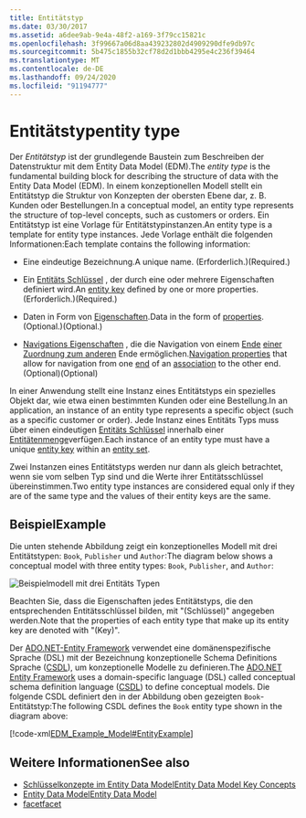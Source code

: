```yaml
---
title: Entitätstyp
ms.date: 03/30/2017
ms.assetid: a6dee9ab-9e4a-48f2-a169-3f79cc15821c
ms.openlocfilehash: 3f99667a06d8aa439232802d4909290dfe9db97c
ms.sourcegitcommit: 5b475c1855b32cf78d2d1bbb4295e4c236f39464
ms.translationtype: MT
ms.contentlocale: de-DE
ms.lasthandoff: 09/24/2020
ms.locfileid: "91194777"
---
```

# <a name="entity-type"></a><span data-ttu-id="f56c0-102">Entitätstyp</span><span class="sxs-lookup"><span data-stu-id="f56c0-102">entity type</span></span>

<span data-ttu-id="f56c0-103">Der *Entitätstyp* ist der grundlegende Baustein zum Beschreiben der Datenstruktur mit dem Entity Data Model (EDM).</span><span class="sxs-lookup"><span data-stu-id="f56c0-103">The *entity type* is the fundamental building block for describing the structure of data with the Entity Data Model (EDM).</span></span> <span data-ttu-id="f56c0-104">In einem konzeptionellen Modell stellt ein Entitätstyp die Struktur von Konzepten der obersten Ebene dar, z. B. Kunden oder Bestellungen.</span><span class="sxs-lookup"><span data-stu-id="f56c0-104">In a conceptual model, an entity type represents the structure of top-level concepts, such as customers or orders.</span></span> <span data-ttu-id="f56c0-105">Ein Entitätstyp ist eine Vorlage für Entitätstypinstanzen.</span><span class="sxs-lookup"><span data-stu-id="f56c0-105">An entity type is a template for entity type instances.</span></span> <span data-ttu-id="f56c0-106">Jede Vorlage enthält die folgenden Informationen:</span><span class="sxs-lookup"><span data-stu-id="f56c0-106">Each template contains the following information:</span></span>  
  
- <span data-ttu-id="f56c0-107">Eine eindeutige Bezeichnung.</span><span class="sxs-lookup"><span data-stu-id="f56c0-107">A unique name.</span></span> <span data-ttu-id="f56c0-108">(Erforderlich.)</span><span class="sxs-lookup"><span data-stu-id="f56c0-108">(Required.)</span></span>  
  
- <span data-ttu-id="f56c0-109">Ein [Entitäts Schlüssel](entity-key.md) , der durch eine oder mehrere Eigenschaften definiert wird.</span><span class="sxs-lookup"><span data-stu-id="f56c0-109">An [entity key](entity-key.md) defined by one or more properties.</span></span> <span data-ttu-id="f56c0-110">(Erforderlich.)</span><span class="sxs-lookup"><span data-stu-id="f56c0-110">(Required.)</span></span>  
  
- <span data-ttu-id="f56c0-111">Daten in Form von [Eigenschaften](property.md).</span><span class="sxs-lookup"><span data-stu-id="f56c0-111">Data in the form of [properties](property.md).</span></span> <span data-ttu-id="f56c0-112">(Optional.)</span><span class="sxs-lookup"><span data-stu-id="f56c0-112">(Optional.)</span></span>  
  
- <span data-ttu-id="f56c0-113">[Navigations Eigenschaften](navigation-property.md) , die die Navigation von einem [Ende](association-end.md) [einer Zuordnung zum anderen](association-type.md) Ende ermöglichen.</span><span class="sxs-lookup"><span data-stu-id="f56c0-113">[Navigation properties](navigation-property.md) that allow for navigation from one [end](association-end.md) of an [association](association-type.md) to the other end.</span></span> <span data-ttu-id="f56c0-114">(Optional)</span><span class="sxs-lookup"><span data-stu-id="f56c0-114">(Optional)</span></span>  
  
 <span data-ttu-id="f56c0-115">In einer Anwendung stellt eine Instanz eines Entitätstyps ein spezielles Objekt dar, wie etwa einen bestimmten Kunden oder eine Bestellung.</span><span class="sxs-lookup"><span data-stu-id="f56c0-115">In an application, an instance of an entity type represents a specific object (such as a specific customer or order).</span></span> <span data-ttu-id="f56c0-116">Jede Instanz eines Entitäts Typs muss über einen eindeutigen [Entitäts Schlüssel](entity-key.md) innerhalb einer [Entitätenmenge](entity-set.md)verfügen.</span><span class="sxs-lookup"><span data-stu-id="f56c0-116">Each instance of an entity type must have a unique [entity key](entity-key.md) within an [entity set](entity-set.md).</span></span>  
  
 <span data-ttu-id="f56c0-117">Zwei Instanzen eines Entitätstyps werden nur dann als gleich betrachtet, wenn sie vom selben Typ sind und die Werte ihrer Entitätsschlüssel übereinstimmen.</span><span class="sxs-lookup"><span data-stu-id="f56c0-117">Two entity type instances are considered equal only if they are of the same type and the values of their entity keys are the same.</span></span>  
  
## <a name="example"></a><span data-ttu-id="f56c0-118">Beispiel</span><span class="sxs-lookup"><span data-stu-id="f56c0-118">Example</span></span>  

 <span data-ttu-id="f56c0-119">Die unten stehende Abbildung zeigt ein konzeptionelles Modell mit drei Entitätstypen: `Book`, `Publisher` und `Author`:</span><span class="sxs-lookup"><span data-stu-id="f56c0-119">The diagram below shows a conceptual model with three entity types: `Book`, `Publisher`, and `Author`:</span></span>  
  
 ![Beispielmodell mit drei Entitäts Typen](./media/entity-type/example-model-three-entity-types.gif)  
  
 <span data-ttu-id="f56c0-121">Beachten Sie, dass die Eigenschaften jedes Entitätstyps, die den entsprechenden Entitätsschlüssel bilden, mit "(Schlüssel)" angegeben werden.</span><span class="sxs-lookup"><span data-stu-id="f56c0-121">Note that the properties of each entity type that make up its entity key are denoted with "(Key)".</span></span>  
  
 <span data-ttu-id="f56c0-122">Der [ADO.NET-Entity Framework](./ef/index.md) verwendet eine domänenspezifische Sprache (DSL) mit der Bezeichnung konzeptionelle Schema Definitions Sprache ([CSDL](/ef/ef6/modeling/designer/advanced/edmx/csdl-spec)), um konzeptionelle Modelle zu definieren.</span><span class="sxs-lookup"><span data-stu-id="f56c0-122">The [ADO.NET Entity Framework](./ef/index.md) uses a domain-specific language (DSL) called conceptual schema definition language ([CSDL](/ef/ef6/modeling/designer/advanced/edmx/csdl-spec)) to define conceptual models.</span></span> <span data-ttu-id="f56c0-123">Die folgende CSDL definiert den in der Abbildung oben gezeigten `Book`-Entitätstyp:</span><span class="sxs-lookup"><span data-stu-id="f56c0-123">The following CSDL defines the `Book` entity type shown in the diagram above:</span></span>  
  
 [!code-xml[EDM_Example_Model#EntityExample](../../../../samples/snippets/xml/VS_Snippets_Data/edm_example_model/xml/books.edmx#entityexample)]  
  
## <a name="see-also"></a><span data-ttu-id="f56c0-124">Weitere Informationen</span><span class="sxs-lookup"><span data-stu-id="f56c0-124">See also</span></span>

- [<span data-ttu-id="f56c0-125">Schlüsselkonzepte im Entity Data Model</span><span class="sxs-lookup"><span data-stu-id="f56c0-125">Entity Data Model Key Concepts</span></span>](entity-data-model-key-concepts.md)
- [<span data-ttu-id="f56c0-126">Entity Data Model</span><span class="sxs-lookup"><span data-stu-id="f56c0-126">Entity Data Model</span></span>](entity-data-model.md)
- [<span data-ttu-id="f56c0-127">facet</span><span class="sxs-lookup"><span data-stu-id="f56c0-127">facet</span></span>](facet.md)
